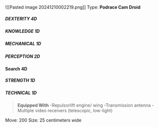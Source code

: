 ![[Pasted image 20241210002219.png]]
Type: **Podrace Cam Droid**
##### DEXTERITY 4D
##### KNOWLEDGE 1D
##### MECHANICAL 1D
##### PERCEPTION 2D
**Search 4D**
##### STRENGTH 1D
##### TECHNICAL 1D

> **Equipped With**
> -Repulsorlift engine/ wing
> -Transmission antenna
> -Multiple video receivers (telescopic, low-light)

Move: 200
Size: 25 centimeters wide
